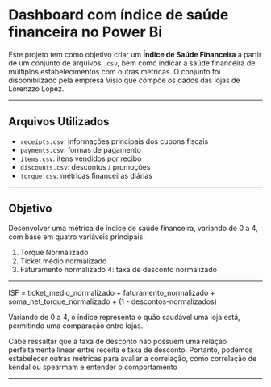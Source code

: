 #  Dashboard com índice de saúde financeira no Power Bi

Este projeto tem como objetivo criar um **Índice de Saúde Financeira** a partir de um conjunto de arquivos `.csv`, bem como indicar a saúde financeira de múltiplos estabelecimentos com outras métricas. O conjunto foi disponibilzado pela empresa Visio que compõe os dados das lojas de Lorenzzo Lopez.

---

## Arquivos Utilizados

- `receipts.csv`: informações principais dos cupons fiscais
- `payments.csv`: formas de pagamento
- `items.csv`: itens vendidos por recibo
- `discounts.csv`: descontos / promoções
- `torque.csv`: métricas financeiras diárias

---

## Objetivo

Desenvolver uma métrica de índice de saúde financeira, variando de 0 a 4, com base em quatro variáveis principais:

1. Torque Normalizado
2. Ticket médio normalizado
3. Faturamento normalizado
4: taxa de desconto normalizado
---

ISF = ticket_medio_normalizado + faturamento_normalizado + soma_net_torque_normalizado + (1 - descontos-normalizados)

Variando de 0 a 4, o índice representa o quão saudável uma loja está, permitindo uma comparação entre lojas.

Cabe ressaltar que a taxa de desconto não possuem uma relação perfeitamente linear entre receita e taxa de desconto. Portanto, podemos estabelecer outras métricas para avaliar a correlação, como correlação de kendal ou spearmam e entender o comportamento

---

